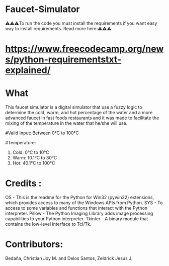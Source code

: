 # Faucet-Simulator
⚠️⚠️⚠️To run the code you must install the requirements if you want easy way to install requirements. Read more here:⚠️⚠️⚠️
 # https://www.freecodecamp.org/news/python-requirementstxt-explained/

# What
This faucet simulator is a digital simulator that use a fuzzy logic to determine the cold, warm, and hot percentage of the water and a more advanced faucet in fast foods restaurants and it was made to facilitate the mixing of the temperature in the water that he/she will use.

#Valid Input:
Between 0°C to 100°C

#Temperature:
1. Cold: 0°C to 10°C
2. Warm: 10.1°C to 30°C
3. Hot: 40.1°C to 100°C

# Credits : 
OS - This is the readme for the Python for Win32 (pywin32) extensions, which provides access to many of the Windows APIs from Python.
SYS - To access to some variables and functions that interact with the Python interpreter.
Pillow - The Python Imaging Library adds image processing capabilities to your Python interpreter.
Tkinter - A binary module that contains the low-level interface to Tcl/Tk.

# Contributors:
Bedaña, Christian Joy M. and Delos Santos, Zeldrick Jesus J.
